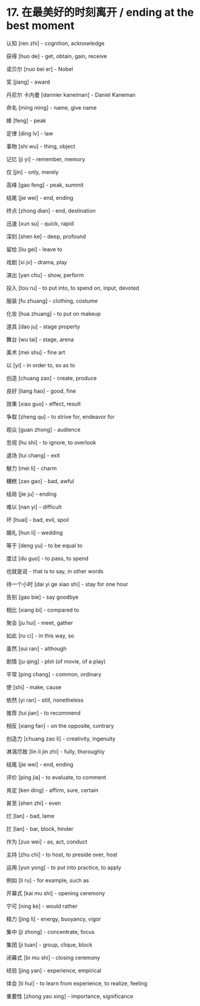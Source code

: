 # 17. 在最美好的时刻离开 / ending at the best moment

认知 [ren zhi] - cognition, acknowledge

获得 [huo de] - get, obtain, gain, receive

诺贝尔 [nuo bei er] - Nobel

奖 [jiang] - award

丹尼尔 卡内曼 [dannier kaneiman] - Daniel Kaneman

命名 [ming ming] - name, give name

蜂 [feng] - peak

定律 [ding lv] - law

事物 [shi wu] - thing, object

记忆 [ji yi] - remember, memory

仅 [jin] - only, merely

高峰 [gao feng] - peak, summit

结尾 [jie wei] - end, ending

终点 [zhong dian] - end, destination

迅速 [xun su] - quick, rapid

深刻 [shen ke] - deep, profound

留给 [liu gei] - leave to

戏剧 [xi jv] - drama, play

演出 [yan chu] - show, perform

投入 [tou ru] - to put into, to spend on, input, devoted

服装 [fu zhuang] - clothing, costume

化妆 [hua zhuang] - to put on makeup

道具 [dao ju] - stage property

舞台 [wu tai] - stage, arena

美术 [mei shu] - fine art

以 [yi] - in order to, so as to

创造 [chuang zao] - create, produce

良好 [liang hao] - good, fine

效果 [xiao guo] - effect, result

争取 [zheng qu] - to strive for, endeavor for

观众 [guan zhong] - audience

忽视 [hu shi] - to ignore, to overlook

退场 [tui chang] - exit

魅力 [mei li] - charm

糟糕 [zao gao] - bad, awful

结局 [jie ju] - ending

难以 [nan yi] - difficult

坏 [huai] - bad, evil, spoil

婚礼 [hun li] - wedding

等于 [deng yu] - to be equal to

度过 [du guo] - to pass, to spend

也就是说 - that is to say, in other words

待一个小时 [dai yi ge xiao shi] - stay for one hour

告别 [gao bie] - say goodbye

相比 [xiang bi] - compared to

聚会 [ju hui] - meet, gather

如此 [ru ci] - in this way, so

虽然 [sui ran] - although

剧情 [ju qing] - plot (of movie, of a play)

平常 [ping chang] - common, ordinary

使 [shi] - make, cause

依然 [yi ran] - still, nonetheless

推荐 [tui jian] - to recommend

相反 [xiang fan] - on the opposite, contrary

创造力 [chuang zao li] - creativity, ingenuity

淋漓尽致 [lin li jin zhi] - fully, thoroughly

结尾 [jie wei] - end, ending

评价 [ping jia] - to evaluate, to comment

肯定 [ken ding] - affirm, sure, certain

甚至 [shen zhi] - even

烂 [lan] - bad, lame

拦 [lan] - bar, block, hinder

作为 [zuo wei] - as, act, conduct

主持 [zhu chi] - to host, to preside over, host

运用 [yun yong] - to put into practice, to apply

例如 [li ru] - for example, such as

开幕式 [kai mu shi] - opening ceremony

宁可 [ning ke] - would rather

精力 [jing li] - energy, buoyancy, vigor

集中 [ji zhong] - concentrate, focus

集团 [ji tuan] - group, clique, block

闭幕式 [bi mu shi] - closing ceremony

经验 [jing yan] - experience, empirical

体会 [ti hui] - to learn from experience, to realize, feeling

重要性 [zhong yao xing] - importance, significance